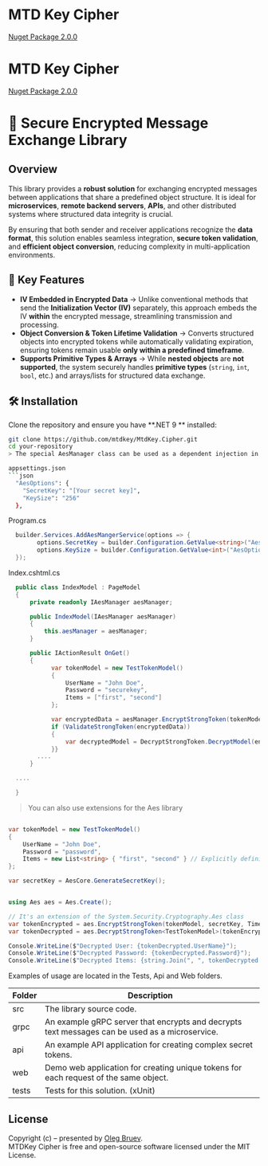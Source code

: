 ﻿
# MTD Key Cipher 
<a href="https://www.nuget.org/packages/MtdKey.Cipher">Nuget Package 2.0.0</a> 

# MTD Key Cipher 
<a href="https://www.nuget.org/packages/MtdKey.Cipher">Nuget Package 2.0.0</a> 
# 🔐 Secure Encrypted Message Exchange Library

## Overview
This library provides a **robust solution** for exchanging encrypted messages between applications that share a predefined object structure. It is ideal for **microservices**, **remote backend servers**, **APIs**, and other distributed systems where structured data integrity is crucial.

By ensuring that both sender and receiver applications recognize the **data format**, this solution enables seamless integration, **secure token validation**, and **efficient object conversion**, reducing complexity in multi-application environments.

## 🔹 Key Features
- **IV Embedded in Encrypted Data** → Unlike conventional methods that send the **Initialization Vector (IV)** separately, this approach embeds the IV **within** the encrypted message, streamlining transmission and processing.
- **Object Conversion & Token Lifetime Validation** → Converts structured objects into encrypted tokens while automatically validating expiration, ensuring tokens remain usable **only within a predefined timeframe**.
- **Supports Primitive Types & Arrays** → While **nested objects** are **not supported**, the system securely handles **primitive types** (`string`, `int`, `bool`, etc.) and arrays/lists for structured data exchange.

## 🛠 Installation
Clone the repository and ensure you have **.NET 9 ** installed:
```bash
git clone https://github.com/mtdkey/MtdKey.Cipher.git
cd your-repository
> The special AesManager class can be used as a dependent injection in the Asp.Net Web App.

appsettings.json
```json
  "AesOptions": {
    "SecretKey": "[Your secret key]",
    "KeySize": "256"
  },
```
Program.cs
```cs
  builder.Services.AddAesMangerService(options => {
        options.SecretKey = builder.Configuration.GetValue<string>("AesOptions:SecretKey");
        options.KeySize = builder.Configuration.GetValue<int>("AesOptions:KeySize");
  });
```
Index.cshtml.cs
```cs
  public class IndexModel : PageModel
  {
      private readonly IAesManager aesManager;

      public IndexModel(IAesManager aesManager)
      {
          this.aesManager = aesManager;
      }

      public IActionResult OnGet()
      {
            var tokenModel = new TestTokenModel()
            {
                UserName = "John Doe",
                Password = "securekey",
                Items = ["first", "second"]
            }; 

            var encryptedData = aesManager.EncryptStrongToken(tokenModel, TimeSpan.FromSeconds(60));
            if (ValidateStrongToken(encryptedData))
            {
                var decryptedModel = DecryptStrongToken.DecryptModel(encryptedData);
            }}      
        ....
      }

  ....

  }

```

> You can also use extensions for the Aes library

```cs

var tokenModel = new TestTokenModel()
{
    UserName = "John Doe",
    Password = "password",
    Items = new List<string> { "first", "second" } // Explicitly defining the type for clarity
};

var secretKey = AesCore.GenerateSecretKey();


using Aes aes = Aes.Create();

// It's an extension of the System.Security.Cryptography.Aes class
var tokenEncrypted = aes.EncryptStrongToken(tokenModel, secretKey, TimeSpan.FromSeconds(60));
var tokenDecrypted = aes.DecryptStrongToken<TestTokenModel>(tokenEncrypted, secretKey);

Console.WriteLine($"Decrypted User: {tokenDecrypted.UserName}");
Console.WriteLine($"Decrypted Password: {tokenDecrypted.Password}");
Console.WriteLine($"Decrypted Items: {string.Join(", ", tokenDecrypted.Items)}");

```

Examples of usage are located in the Tests, Api and Web folders.

| Folder        | Description                    |
| ------------- | -------------------------------|
| src           | The library source code.           |
| grpc          | An example gRPC server that encrypts and decrypts text messages can be used as a microservice. |
| api           | An example API application for creating complex secret tokens. |
| web           | Demo web application for creating unique tokens for each request of the same object. |
| tests         | Tests for this solution.  (xUnit) |

## License    
Copyright (c) – presented by [Oleg Bruev](https://github.com/olegbruev/).  
MTDKey Cipher is free and open-source software licensed under the MIT License.
